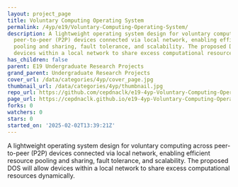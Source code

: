 ```yaml
---
layout: project_page
title: Voluntary Computing Operating System
permalink: /4yp/e19/Voluntary-Computing-Operating-System/
description: A lightweight operating system design for voluntary computing across
  peer-to-peer (P2P) devices connected via local network, enabling efficient resource
  pooling and sharing, fault tolerance, and scalability. The proposed DOS will allow
  devices within a local network to share excess computational resources dynamically.
has_children: false
parent: E19 Undergraduate Research Projects
grand_parent: Undergraduate Research Projects
cover_url: /data/categories/4yp/cover_page.jpg
thumbnail_url: /data/categories/4yp/thumbnail.jpg
repo_url: https://github.com/cepdnaclk/e19-4yp-Voluntary-Computing-Operating-System
page_url: https://cepdnaclk.github.io/e19-4yp-Voluntary-Computing-Operating-System
forks: 0
watchers: 0
stars: 0
started_on: '2025-02-02T13:39:21Z'
---
```


A lightweight operating system design for voluntary computing across peer-to-peer (P2P) devices connected via local network, enabling efficient resource pooling and sharing, fault tolerance, and scalability. The proposed DOS will allow devices within a local network to share excess computational resources dynamically.